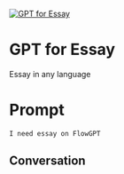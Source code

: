 
[![GPT for Essay](https://flow-prompt-covers.s3.us-west-1.amazonaws.com/icon/Lofi/i22.png)]()
# GPT for Essay 
Essay in any language



# Prompt

```
I need essay on FlowGPT
```

## Conversation




